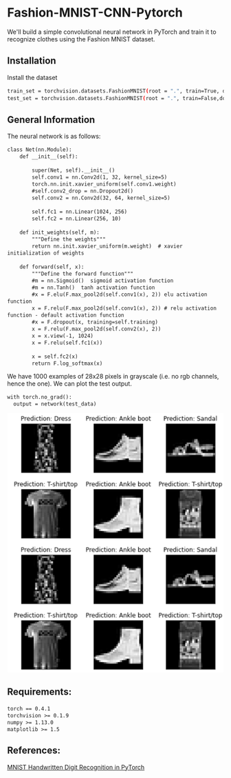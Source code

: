 # Fashion-MNIST-CNN-Pytorch

We'll build a simple convolutional neural network in PyTorch and train it to recognize clothes using the Fashion MNIST dataset.

## Installation

Install the dataset

```bash
train_set = torchvision.datasets.FashionMNIST(root = ".", train=True, download=True, transform=transforms.ToTensor())
test_set = torchvision.datasets.FashionMNIST(root = ".", train=False,download=True, transform=transforms.ToTensor())

```

## General Information

The neural network is as follows:
```
class Net(nn.Module): 
    def __init__(self):

        super(Net, self).__init__()
        self.conv1 = nn.Conv2d(1, 32, kernel_size=5)
        torch.nn.init.xavier_uniform(self.conv1.weight)
        #self.conv2_drop = nn.Dropout2d()
        self.conv2 = nn.Conv2d(32, 64, kernel_size=5)
        
        self.fc1 = nn.Linear(1024, 256)
        self.fc2 = nn.Linear(256, 10)

    def init_weights(self, m):
        """Define the weights"""
        return nn.init.xavier_uniform(m.weight)  # xavier initialization of weights

    def forward(self, x):
        """Define the forward function"""
        #m = nn.Sigmoid()  sigmoid activation function
        #m = nn.Tanh()  tanh activation function
        #x = F.elu(F.max_pool2d(self.conv1(x), 2)) elu activation function
        x = F.relu(F.max_pool2d(self.conv1(x), 2)) # relu activation function - default activation function
        #x = F.dropout(x, training=self.training)
        x = F.relu(F.max_pool2d(self.conv2(x), 2))
        x = x.view(-1, 1024)
        x = F.relu(self.fc1(x))
        
        x = self.fc2(x)
        return F.log_softmax(x)
```


We have 1000 examples of 28x28 pixels in grayscale (i.e. no rgb channels, hence the one). We can plot the test output.
```
with torch.no_grad():
  output = network(test_data)
```

<img src="https://github.com/Anum29/Fashion-MNIST-CNN-Pytorch/blob/main/labeled_output.png">


## Requirements:
```
torch == 0.4.1
torchvision >= 0.1.9
numpy >= 1.13.0
matplotlib >= 1.5
```

## References:

[MNIST Handwritten Digit Recognition in PyTorch](https://nextjournal.com/gkoehler/pytorch-mnist)
